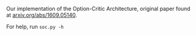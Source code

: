 Our implementation of the Option-Critic Architecture, original paper found at [arxiv.org/abs/1609.05140](https://arxiv.org/abs/1609.05140).

For help, run `soc.py -h`
